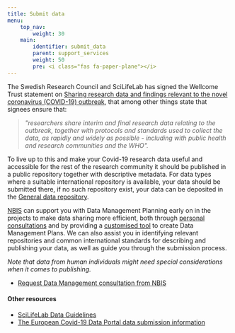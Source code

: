 ```yaml
---
title: Submit data
menu:
    top_nav:
        weight: 30
    main:
        identifier: submit_data
        parent: support_services
        weight: 50
        pre: <i class="fas fa-paper-plane"></i>
---
```


The Swedish Research Council and SciLifeLab has signed the Wellcome Trust statement on
[Sharing research data and findings relevant to the novel coronavirus (COVID-19) outbreak](https://wellcome.ac.uk/coronavirus-covid-19/open-data),
that among other things state that signees ensure that:

> _"researchers share interim and final research data relating to the outbreak, together with protocols and standards used to collect the data, as rapidly and widely as possible - including with public health and research communities and the WHO"._

To live up to this and make your Covid-19 research data useful and accessible for the rest of the research community it should be published in a public repository together with descriptive metadata.
For data types where a  suitable international repository is available, your data should be submitted there, if no such repository exist, your data can be deposited in the [General data repository](/support_services/general_data_repository).

[NBIS](http://www.nbis.se/) can support you with Data Management Planning early on in the projects to make data sharing more efficient, both through [personal consultations](https://nbis.se/support/supportform/index.php?form=consultation) and by providing a [customised tool](https://dsw.scilifelab.se/) to create Data Management Plans.
We can also assist you in identifying relevant repositories and common international standards for describing and publishing your data, as well as guide you through the submission process.

_Note that data from human individuals might need special considerations when it comes to publishing._

* [Request Data Management consultation from NBIS](https://nbis.se/support/supportform/index.php?form=consultation)

#### Other resources

* [SciLifeLab Data Guidelines](https://scilifelab-data-guidelines.readthedocs.io/en/latest/docs/index.html)
* [The European Covid-19 Data Portal data submission information](https://www.covid19dataportal.org/submit-data)

